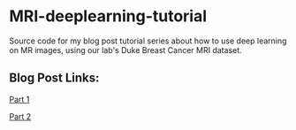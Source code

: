 # MRI-deeplearning-tutorial
Source code for my blog post tutorial series about how to use deep learning on MR images, using our lab's
Duke Breast Cancer MRI dataset.

## Blog Post Links:
[Part 1](https://sites.duke.edu/mazurowski/2022/07/13/breast-mri-cancer-detect-tutorial-part1/)

[Part 2](https://towardsdatascience.com/train-a-neural-network-to-detect-breast-mri-tumors-with-pytorch-250a02be7777)
